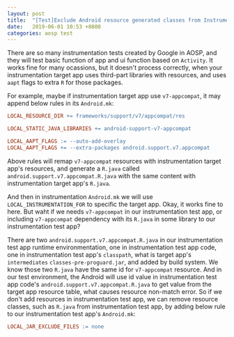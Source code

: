 ```yaml
---
layout: post
title:  "[Test]Exclude Android resource generated classes from Instrumentation target makefile"
date:   2019-06-01 10:53 +0800
categories: aosp test
---
```


There are so many instrumentation tests created by Google in AOSP, and they will test basic function of app and ui function based on `Activity`. It works fine for many ocassions, but it doesn't process correctly, when your instrumentation target app uses third-part libraries with resources, and uses `aapt` flags to extra `R` for those packages.

For example, maybe if instrumentation target app use `v7-appcompat`, it may append below rules in its `Android.mk`:

```Makefile
LOCAL_RESOURCE_DIR += frameworks/support/v7/appcompat/res

LOCAL_STATIC_JAVA_LIBRARIES += android-support-v7-appcompat

LOCAL_AAPT_FLAGS := --auto-add-overlay
LOCAL_AAPT_FLAGS += --extra-packages android.support.v7.appcompat
```

Above rules will remap `v7-appcompat` resources with instrumentation target app's resources, and generate a `R.java` called `android.support.v7.appcompat.R.java` with the same content with instrumentation target app's `R.java`.

And then in instrumentation `Android.mk` we will use `LOCAL_INSTRUMENTATION_FOR` to specific the target app. Okay, it works fine to here. But waht if we needs `v7-appcompat` in our instrumentation test app, or including `v7-appcompat` dependency with its `R.java` in some library to our instrumentation test app?

There are two `android.support.v7.appcompat.R.java` in our instrumentation test app runtime environmentation, one in instrumentation test app code, one in instrumentation test app's `classpath`, what is target app's `intermediates` `classes-pre-proguard.jar`, and added by build system. We know those two `R.java` have the same id for `v7-appcompat` resource. And in our test environment, the Android will use id value in instrumentation test app code's `android.support.v7.appcompat.R.java` to get value from the target app resource table, what causes resource non-match error. So if we don't add resources in instrumentation test app, we can remove resource classes, such as `R.java` from instrumentation test app, by adding below rule to our instrumentation test app's `Android.mk`:

```Makefile
LOCAL_JAR_EXCLUDE_FILES := none
```
